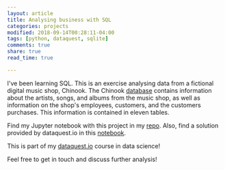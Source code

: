```yaml
---
layout: article
title: Analysing business with SQL
categories: projects
modified: 2018-09-14T00:28:11-04:00
tags: [python, dataquest, sqlite]
comments: true
share: true
read_time: true

---
```



I've been learning SQL. This is an exercise analysing data from a fictional digital music shop, Chinook.  The Chinook [database](https://github.com/lerocha/chinook-database) contains information about the artists, songs, and albums from the music shop, as well as information on the shop's employees, customers, and the customers purchases. This information is contained in eleven tables.

Find my Jupyter notebook with this project in my [repo](https://github.com/nahusznaj/analysing_business_with_SQL). Also, find a solution provided by dataquest.io in this [notebook](https://github.com/dataquestio/solutions/blob/master/Mission191Solutions.ipynb).

This is part of my [dataquest.io]() course in data science!

Feel free to get in touch and discuss further analysis!
